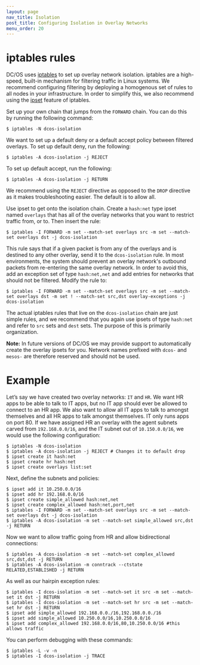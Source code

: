 ```yaml
---
layout: page
nav_title: Isolation
post_title: Configuring Isolation in Overlay Networks
menu_order: 20
---
```


# iptables rules

DC/OS uses [iptables](http://linux.die.net/man/8/iptables) to set up overlay network isolation. iptables are a high-speed, built-in mechanism for filtering traffic in Linux systems. We recommend configuring filtering by deploying a homogenous set of rules to all nodes in your infrastructure. In order to simplify this, we also recommend using the [ipset](http://ipset.netfilter.org/ipset.man.html) feature of iptables. 

Set up your own chain that jumps from the `FORWARD` chain. You can do this by running the following command:

    $ iptables -N dcos-isolation

We want to set up a default deny or a default accept policy between filtered overlays. To set up default deny, run the following:

    $ iptables -A dcos-isolation -j REJECT

To set up default accept, run the following:

    $ iptables -A dcos-isolation -j RETURN

We recommend using the `REJECT` directive as opposed to the `DROP` directive as it makes troubleshooting easier. The default is to allow all.

Use ipset to get onto the isolation chain. Create a `hash:net` type ipset named `overlays` that has all of the overlay networks that you want to restrict traffic from, or to. Then insert the rule:

    $ iptables -I FORWARD -m set --match-set overlays src -m set --match-set overlays dst -j dcos-isolation

This rule says that if a given packet is from any of the overlays and is destined to any other overlay, send it to the `dcos-isolation` rule. In most environments, the system should prevent an overlay network's outbound packets from re-entering the same overlay network. In order to avoid this, add an exception set of type `hash:net,net` and add entries for networks that should not be filtered. Modify the rule to: 

    $ iptables -I FORWARD -m set --match-set overlays src -m set --match-set overlays dst -m set ! --match-set src,dst overlay-exceptions -j dcos-isolation

The actual iptables rules that live on the `dcos-isolation` chain are just simple rules, and we recommend that you again use ipsets of type `hash:net` and refer to `src` sets and `dest` sets. The purpose of this is primarily organization.

**Note:** In future versions of DC/OS we may provide support to automatically create the overlay ipsets for you. Network names prefixed with `dcos-` and `mesos-` are therefore reserved and should not be used.

# Example

Let’s say we have created two overlay networks: `IT` and `HR`. We want HR apps to be able to talk to IT apps, but no IT app should ever be allowed to connect to an HR app. We also want to allow all IT apps to talk to amongst themselves and all HR apps to talk amongst themselves. IT only runs apps on port 80. If we have assigned HR an overlay with the agent subnets carved from `192.168.0.0/16`, and the IT subnet out of `10.150.0.0/16`, we would use the following configuration:

    $ iptables -N dcos-isolation
    $ iptables -A dcos-isolation -j REJECT # Changes it to default drop
    $ ipset create it hash:net
    $ ipset create hr hash:net
    $ ipset create overlays list:set

Next, define the subnets and policies:

    $ ipset add it 10.250.0.0/16
    $ ipset add hr 192.168.0.0/16
    $ ipset create simple_allowed hash:net,net
    $ ipset create complex_allowed hash:net,port,net 
    $ iptables -I FORWARD -m set --match-set overlays src -m set --match-set overlays dst -j dcos-isolation 
    $ iptables -A dcos-isolation -m set --match-set simple_allowed src,dst -j RETURN

Now we want to allow traffic going from HR and allow bidirectional connections:

    $ iptables -A dcos-isolation -m set --match-set complex_allowed src,dst,dst -j RETURN
    $ iptables -A dcos-isolation -m conntrack --ctstate RELATED,ESTABLISHED -j RETURN

As well as our hairpin exception rules:

    $ iptables -I dcos-isolation -m set --match-set it src -m set --match-set it dst -j RETURN
    $ iptables -I dcos-isolation -m set --match-set hr src -m set --match-set hr dst -j RETURN
    $ ipset add simple_allowed 192.168.0.0./16,192.168.0.0./16
    $ ipset add simple_allowed 10.250.0.0/16,10.250.0.0/16
    $ ipset add complex_allowed 192.168.0.0/16,80,10.250.0.0/16 #this allows traffic

You can perform debugging with these commands:

    $ iptables -L -v -n
    $ iptables -I dcos-isolation -j TRACE
